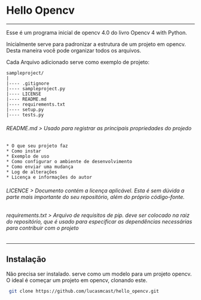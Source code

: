 
# Hello Opencv

***************
Esse é um programa inicial de opencv 4.0 do livro Opencv 4 with Python.

Inicialmente serve para padronizar a estrutura de um projeto em opencv. Desta maneira você pode organizar todos os arquivos.

Cada Arquivo adicionado serve como exemplo de projeto:
```
sampleproject/
|
|---- .gitignore
|---- sampleproject.py
|---- LICENSE
|---- README.md
|---- requirements.txt
|---- setup.py
|---- tests.py
```
 
 ###### _README.md_ > Usado para registrar as principais propriedades do projedo
    * O que seu projeto faz
    * Como instar
    * Exemplo de uso
    * Como configurar o ambiente de desenvolvimento
    * Como enviar uma mudança
    * Log de alterações
    * Licença e informações do autor

###### _LICENCE_ > Documento contém a licença aplicável. Esta é sem dúvida a parte mais importante do seu repositório, além do próprio código-fonte.

###### _requirements.txt_ > Arquivo de requisitos de pip. deve ser colocado na raiz do repositório, que é usado para especificar as dependências necessárias para contribuir com o projeto
    
***************
## Instalação
Não precisa ser instalado. serve como um modelo para um projeto opencv. O ideal é começar um projeto em opencv, clonando este.

```sh
 git clone https://github.com/lucasmcast/hello_opencv.git
```


